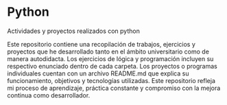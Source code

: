 # Python
Actividades y proyectos realizados con python

Este repositorio contiene una recopilación de trabajos, ejercicios y proyectos que he desarrollado tanto en el ámbito universitario como de manera autodidacta.
Los ejercicios de lógica y programación incluyen su respectivo enunciado dentro de cada carpeta.
Los proyectos o programas individuales cuentan con un archivo README.md que explica su funcionamiento, objetivos y tecnologías utilizadas.
Este repositorio refleja mi proceso de aprendizaje, práctica constante y compromiso con la mejora continua como desarrollador.
